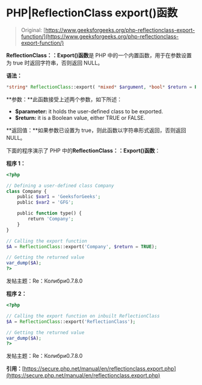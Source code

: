 # PHP|ReflectionClass export()函数

> Original: [https://www.geeksforgeeks.org/php-reflectionclass-export-function/](https://www.geeksforgeeks.org/php-reflectionclass-export-function/)

**ReflectionClass：：Export()函数**是 PHP 中的一个内置函数，用于在参数设置为 true 时返回字符串，否则返回 NULL。

**语法：**

```php
*string* ReflectionClass::export( *mixed* $argument, *bool* $return = FALSE)
```

**参数：**此函数接受上述两个参数，如下所述：

*   **$parameter:** it holds the user-defined class to be exported.
*   **$return:** it is a Boolean value, either TRUE or FALSE.

**返回值：**如果参数已设置为 true，则此函数以字符串形式返回，否则返回 NULL。

下面的程序演示了 PHP 中的**ReflectionClass：：Export()函数**：

**程序 1：**

```php
<?php

// Defining a user-defined class Company
class Company {
    public $var1 = 'GeeksforGeeks';
    public $var2 = 'GFG';

    public function type() {
        return 'Company';
    }
}

// Calling the export function
$A = ReflectionClass::export('Company', $return = TRUE);

// Getting the returned value
var_dump($A); 
?>
```

发帖主题：Re：Колибри0.7.8.0

**程序 2：**

```php
<?php

// Calling the export function on inbuilt ReflectionClass
$A = ReflectionClass::export('ReflectionClass');

// Getting the returned value
var_dump($A); 
?>
```

发帖主题：Re：Колибри0.7.8.0

**引用：**[https://secure.php.net/manual/en/reflectionclass.export.php](https://secure.php.net/manual/en/reflectionclass.export.php)